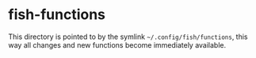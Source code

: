 # fish-functions

This directory is pointed to by the symlink `~/.config/fish/functions`, this way
all changes and new functions become immediately available.
